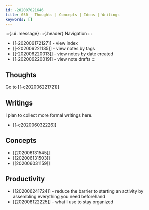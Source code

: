 ```yaml
---
id: -202007021646
title: 030 - Thoughts | Concepts | Ideas | Writings
keywords: []
---
```


:::{.ui .message}
:::{.header}
Navigation
:::
- [[-202006172127]] - view index
- [[-202006221135]] - view notes by tags 
- [[-202006220013]] - view notes by date created 
- [[-202006220019]] - view note drafts
:::

## Thoughts
Go to [[-c202006221721]] <!-- Thoughts Monthly -->

## Writings
I plan to collect more formal writings here.
- [[-c202006032226]] <!-- Writings -->

## Concepts
- [[202006131545]] <!-- Multipotentialism -->
- [[202006131503]] <!-- Neophilia -->
- [[202006031159]]<!--  Modern friend -->

## Productivity
- [[202006241724]] <!-- Starter kit -->- reduce the barrier to starting an activity by assembling everything you need beforehand
- [[202008122225]] <!-- Personal Organizational Systems --> - what I use to stay organized